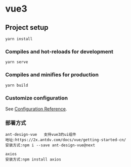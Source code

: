 <!--
 * @Author: your name
 * @Date: 2021-01-29 10:12:07
 * @LastEditTime: 2021-01-29 10:35:40
 * @LastEditors: Please set LastEditors
 * @Description: In User Settings Edit
 * @FilePath: \vue3\vue3\README.md
-->
# vue3

## Project setup
```
yarn install
```

### Compiles and hot-reloads for development
```
yarn serve
```

### Compiles and minifies for production
```
yarn build
```

### Customize configuration
See [Configuration Reference](https://cli.vuejs.org/config/).

### 部署方式
```
ant-design-vue   支持vue3的ui组件
地址:https://2x.antdv.com/docs/vue/getting-started-cn/
安装方式:npm i --save ant-design-vue@next

axios
安装方式:npm install axios
```
